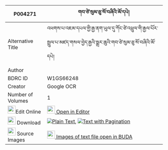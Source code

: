 |P004271|གབ་ཙེ་སུམ་ཅུ་སོ་བཞིའི་མོ་དཔེ། 
| --- | --- 
|Alternative Title |འཕགས་པ་འཇམ་དཔལ་གྱི་རྒྱ་ནག་ཡུལ་དུ་ཀོང་ཙེ་འཕྲུལ་གི་རྒྱལ་པོར་སྤྲུལ་པ་མཛད་གསལ་བྱེད་རྒྱའི་སྨྲར་ཆུའི་གབ་ཙེ་སུམ་ཅུ་སོ་བཞིའི་མོ་དཔེ།
|Author | 
|BDRC ID | W1GS66248
|Creator | Google OCR
|Number of Volumes| 1
|<img width="25" src="https://img.icons8.com/color/25/000000/edit-property.png">Edit Online| [<img width="25" src="https://avatars.githubusercontent.com/u/45091458?s=200&v=4"> Open in Editor](http://editor.openpecha.org/P004271)
|<img width="25" src="https://img.icons8.com/fluent/48/000000/download-2.png"/>  Download | [![](https://img.icons8.com/color/20/000000/txt.png)Plain Text](https://github.com/Openpecha/P004271/releases/download/v1/gabtse_sumchu_so_shyi_i_mo_pe_plain_P004271.zip), [![](https://img.icons8.com/color/20/000000/txt.png)Text with Pagination](https://github.com/Openpecha/P004271/releases/download/v1/gabtse_sumchu_so_shyi_i_mo_pe_pages_P004271.zip)
|<img width="25" src="https://img.icons8.com/plasticine/100/000000/pictures-folder.png"/>  Source Images | [<img width="25" src="https://library.bdrc.io/icons/BUDA-small.svg"> Images of text file open in BUDA](https://library.bdrc.io/show/bdr:W1GS66248)